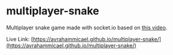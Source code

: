 # multiplayer-snake

Multiplayer snake game made with socket.io based on [this video](https://www.youtube.com/watch?v=ppcBIHv_ZPs).

Live Link: [https://avrahammicael.github.io/multiplayer-snake/](https://avrahammicael.github.io/multiplayer-snake/)
